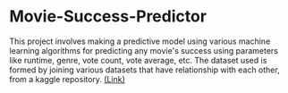 # Movie-Success-Predictor
This project involves making a predictive model using various machine learning algorithms for predicting any movie's success using parameters like runtime, genre, vote count, vote average, etc. The dataset used is formed by joining various datasets that have relationship with each other, from a kaggle repository. [(Link)](https://www.kaggle.com/datasets/omercolakoglu/tmdb-website-movie-database)
